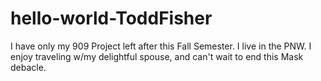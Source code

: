 # hello-world-ToddFisher
I have only my 909 Project left after this Fall Semester. I live in the PNW. I enjoy traveling w/my delightful spouse, and can't wait to end this Mask debacle.
